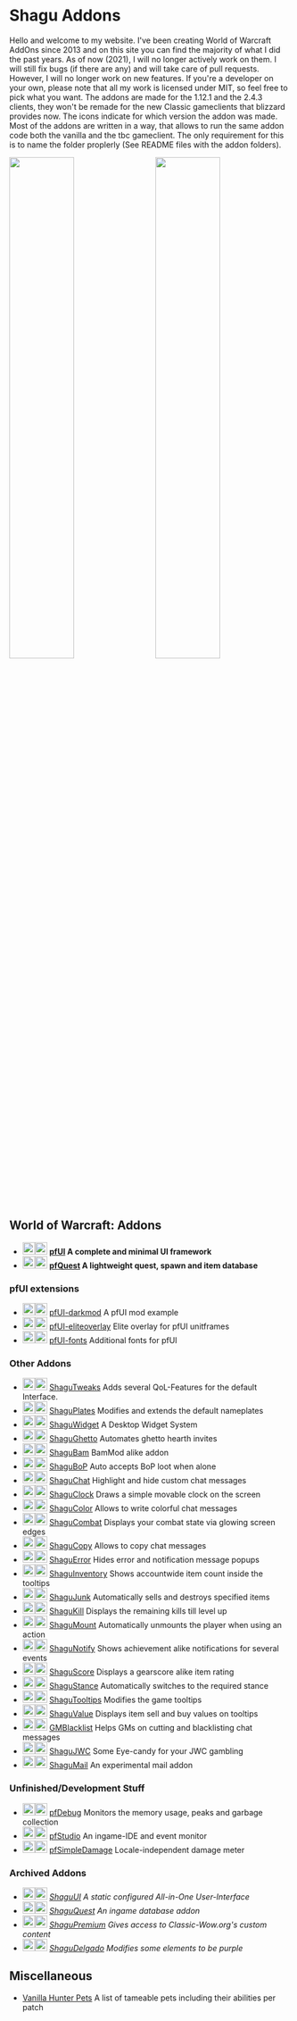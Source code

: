# Shagu Addons

Hello and welcome to my website. I've been creating World of Warcraft AddOns since 2013 and on this site you can find the majority of what I did the past years. As of now (2021), I will no longer actively work on them. I will still fix bugs (if there are any) and will take care of pull requests. However, I will no longer work on new features.
If you're a developer on your own, please note that all my work is licensed under MIT, so feel free to pick what you want. The addons are made for the 1.12.1 and the 2.4.3 clients, they won't be remade for the new Classic gameclients that blizzard provides now. The icons indicate for which version the addon was made.
Most of the addons are written in a way, that allows to run the same addon code both the vanilla and the tbc gameclient. The only requirement for this is to name the folder proplerly (See README files with the addon folders).

<a href="pfQuest"><img src="https://raw.githubusercontent.com/shagu/ShaguAddons/master/_layouts/pfQuest_banner.png" align="right" width="48%"></a>
<a href="pfUI"><img src="https://raw.githubusercontent.com/shagu/ShaguAddons/master/_layouts/pfUI_banner.png" width="48%"></a>

## World of Warcraft: Addons

* <img src="https://raw.githubusercontent.com/shagu/ShaguAddons/master/_img/wow_vanilla.png" title="Vanilla 1.12.1 support" height="22"><img src="https://raw.githubusercontent.com/shagu/ShaguAddons/master/_img/wow_tbc.png" title="The Burning Crusade 2.4.3 support" height="22"> **[pfUI](pfUI) A complete and minimal UI framework**
* <img src="https://raw.githubusercontent.com/shagu/ShaguAddons/master/_img/wow_vanilla.png" title="Vanilla 1.12.1 support" height="22"><img src="https://raw.githubusercontent.com/shagu/ShaguAddons/master/_img/wow_tbc.png" title="The Burning Crusade 2.4.3 support" height="22"> **[pfQuest](pfQuest) A lightweight quest, spawn and item database**

### pfUI extensions

* <img src="https://raw.githubusercontent.com/shagu/ShaguAddons/master/_img/wow_vanilla.png" title="Vanilla 1.12.1 support" height="22"><img src="https://raw.githubusercontent.com/shagu/ShaguAddons/master/_img/wow_tbc.png" title="The Burning Crusade 2.4.3 support" height="22"> [pfUI-darkmod](pfUI-darkmod) A pfUI mod example
* <img src="https://raw.githubusercontent.com/shagu/ShaguAddons/master/_img/wow_vanilla.png" title="Vanilla 1.12.1 support" height="22"><img src="https://raw.githubusercontent.com/shagu/ShaguAddons/master/_img/wow_tbc.png" title="The Burning Crusade 2.4.3 support" height="22"> [pfUI-eliteoverlay](pfUI-eliteoverlay) Elite overlay for pfUI unitframes
* <img src="https://raw.githubusercontent.com/shagu/ShaguAddons/master/_img/wow_vanilla.png" title="Vanilla 1.12.1 support" height="22"><img src="https://raw.githubusercontent.com/shagu/ShaguAddons/master/_img/wow_tbc.png" title="The Burning Crusade 2.4.3 support" height="22"> [pfUI-fonts](pfUI-fonts) Additional fonts for pfUI

### Other Addons

* <img src="https://raw.githubusercontent.com/shagu/ShaguAddons/master/_img/wow_vanilla.png" title="Vanilla 1.12.1 support" height="22"><img src="https://raw.githubusercontent.com/shagu/ShaguAddons/master/_img/empty.png" height="22"> [ShaguTweaks](ShaguTweaks) Adds several QoL-Features for the default Interface.
* <img src="https://raw.githubusercontent.com/shagu/ShaguAddons/master/_img/wow_vanilla.png" title="Vanilla 1.12.1 support" height="22"><img src="https://raw.githubusercontent.com/shagu/ShaguAddons/master/_img/wow_tbc.png" title="The Burning Crusade 2.4.3 support" height="22"> [ShaguPlates](ShaguPlates) Modifies and extends the default nameplates
* <img src="https://raw.githubusercontent.com/shagu/ShaguAddons/master/_img/wow_vanilla.png" title="Vanilla 1.12.1 support" height="22"><img src="https://raw.githubusercontent.com/shagu/ShaguAddons/master/_img/wow_tbc.png" title="The Burning Crusade 2.4.3 support" height="22"> [ShaguWidget](ShaguWidget) A Desktop Widget System
* <img src="https://raw.githubusercontent.com/shagu/ShaguAddons/master/_img/wow_vanilla.png" title="Vanilla 1.12.1 support" height="22"><img src="https://raw.githubusercontent.com/shagu/ShaguAddons/master/_img/wow_tbc.png" title="The Burning Crusade 2.4.3 support" height="22"> [ShaguGhetto](ShaguGhetto) Automates ghetto hearth invites
* <img src="https://raw.githubusercontent.com/shagu/ShaguAddons/master/_img/wow_vanilla.png" title="Vanilla 1.12.1 support" height="22"><img src="https://raw.githubusercontent.com/shagu/ShaguAddons/master/_img/empty.png" height="22"> [ShaguBam](ShaguBam) BamMod alike addon
* <img src="https://raw.githubusercontent.com/shagu/ShaguAddons/master/_img/wow_vanilla.png" title="Vanilla 1.12.1 support" height="22"><img src="https://raw.githubusercontent.com/shagu/ShaguAddons/master/_img/empty.png" height="22"> [ShaguBoP](ShaguBoP) Auto accepts BoP loot when alone
* <img src="https://raw.githubusercontent.com/shagu/ShaguAddons/master/_img/wow_vanilla.png" title="Vanilla 1.12.1 support" height="22"><img src="https://raw.githubusercontent.com/shagu/ShaguAddons/master/_img/wow_tbc.png" title="The Burning Crusade 2.4.3 support" height="22"> [ShaguChat](ShaguChat) Highlight and hide custom chat messages
* <img src="https://raw.githubusercontent.com/shagu/ShaguAddons/master/_img/wow_vanilla.png" title="Vanilla 1.12.1 support" height="22"><img src="https://raw.githubusercontent.com/shagu/ShaguAddons/master/_img/wow_tbc.png" title="The Burning Crusade 2.4.3 support" height="22"> [ShaguClock](ShaguClock) Draws a simple movable clock on the screen
* <img src="https://raw.githubusercontent.com/shagu/ShaguAddons/master/_img/wow_vanilla.png" title="Vanilla 1.12.1 support" height="22"><img src="https://raw.githubusercontent.com/shagu/ShaguAddons/master/_img/wow_tbc.png" title="The Burning Crusade 2.4.3 support" height="22"> [ShaguColor](ShaguColor) Allows to write colorful chat messages
* <img src="https://raw.githubusercontent.com/shagu/ShaguAddons/master/_img/wow_vanilla.png" title="Vanilla 1.12.1 support" height="22"><img src="https://raw.githubusercontent.com/shagu/ShaguAddons/master/_img/empty.png" height="22"> [ShaguCombat](ShaguCombat) Displays your combat state via glowing screen edges
* <img src="https://raw.githubusercontent.com/shagu/ShaguAddons/master/_img/wow_vanilla.png" title="Vanilla 1.12.1 support" height="22"><img src="https://raw.githubusercontent.com/shagu/ShaguAddons/master/_img/empty.png" height="22"> [ShaguCopy](ShaguCopy) Allows to copy chat messages
* <img src="https://raw.githubusercontent.com/shagu/ShaguAddons/master/_img/wow_vanilla.png" title="Vanilla 1.12.1 support" height="22"><img src="https://raw.githubusercontent.com/shagu/ShaguAddons/master/_img/wow_tbc.png" title="The Burning Crusade 2.4.3 support" height="22"> [ShaguError](ShaguError) Hides error and notification message popups
* <img src="https://raw.githubusercontent.com/shagu/ShaguAddons/master/_img/wow_vanilla.png" title="Vanilla 1.12.1 support" height="22"><img src="https://raw.githubusercontent.com/shagu/ShaguAddons/master/_img/wow_tbc.png" title="The Burning Crusade 2.4.3 support" height="22"> [ShaguInventory](ShaguInventory) Shows accountwide item count inside the tooltips
* <img src="https://raw.githubusercontent.com/shagu/ShaguAddons/master/_img/wow_vanilla.png" title="Vanilla 1.12.1 support" height="22"><img src="https://raw.githubusercontent.com/shagu/ShaguAddons/master/_img/wow_tbc.png" title="The Burning Crusade 2.4.3 support" height="22"> [ShaguJunk](ShaguJunk) Automatically sells and destroys specified items
* <img src="https://raw.githubusercontent.com/shagu/ShaguAddons/master/_img/wow_vanilla.png" title="Vanilla 1.12.1 support" height="22"><img src="https://raw.githubusercontent.com/shagu/ShaguAddons/master/_img/empty.png" height="22"> [ShaguKill](ShaguKill) Displays the remaining kills till level up
* <img src="https://raw.githubusercontent.com/shagu/ShaguAddons/master/_img/wow_vanilla.png" title="Vanilla 1.12.1 support" height="22"><img src="https://raw.githubusercontent.com/shagu/ShaguAddons/master/_img/empty.png" height="22"> [ShaguMount](ShaguMount) Automatically unmounts the player when using an action
* <img src="https://raw.githubusercontent.com/shagu/ShaguAddons/master/_img/wow_vanilla.png" title="Vanilla 1.12.1 support" height="22"><img src="https://raw.githubusercontent.com/shagu/ShaguAddons/master/_img/wow_tbc.png" title="The Burning Crusade 2.4.3 support" height="22"> [ShaguNotify](ShaguNotify) Shows achievement alike notifications for several events
* <img src="https://raw.githubusercontent.com/shagu/ShaguAddons/master/_img/wow_vanilla.png" title="Vanilla 1.12.1 support" height="22"><img src="https://raw.githubusercontent.com/shagu/ShaguAddons/master/_img/empty.png" height="22"> [ShaguScore](ShaguScore) Displays a gearscore alike item rating
* <img src="https://raw.githubusercontent.com/shagu/ShaguAddons/master/_img/wow_vanilla.png" title="Vanilla 1.12.1 support" height="22"><img src="https://raw.githubusercontent.com/shagu/ShaguAddons/master/_img/empty.png" height="22"> [ShaguStance](ShaguStance) Automatically switches to the required stance
* <img src="https://raw.githubusercontent.com/shagu/ShaguAddons/master/_img/wow_vanilla.png" title="Vanilla 1.12.1 support" height="22"><img src="https://raw.githubusercontent.com/shagu/ShaguAddons/master/_img/wow_tbc.png" title="The Burning Crusade 2.4.3 support" height="22"> [ShaguTooltips](ShaguTooltips) Modifies the game tooltips
* <img src="https://raw.githubusercontent.com/shagu/ShaguAddons/master/_img/wow_vanilla.png" title="Vanilla 1.12.1 support" height="22"><img src="https://raw.githubusercontent.com/shagu/ShaguAddons/master/_img/wow_tbc.png" title="The Burning Crusade 2.4.3 support" height="22"> [ShaguValue](ShaguValue) Displays item sell and buy values on tooltips
* <img src="https://raw.githubusercontent.com/shagu/ShaguAddons/master/_img/wow_vanilla.png" title="Vanilla 1.12.1 support" height="22"><img src="https://raw.githubusercontent.com/shagu/ShaguAddons/master/_img/empty.png" height="22"> [GMBlacklist](GMBlacklist) Helps GMs on cutting and blacklisting chat messages
* <img src="https://raw.githubusercontent.com/shagu/ShaguAddons/master/_img/empty.png" height="22"><img src="https://raw.githubusercontent.com/shagu/ShaguAddons/master/_img/wow_tbc.png" title="The Burning Crusade 2.4.3 support" height="22"> [ShaguJWC](ShaguJWC) Some Eye-candy for your JWC gambling
* <img src="https://raw.githubusercontent.com/shagu/ShaguAddons/master/_img/wow_vanilla.png" title="Vanilla 1.12.1 support" height="22"><img src="https://raw.githubusercontent.com/shagu/ShaguAddons/master/_img/wow_tbc.png" title="The Burning Crusade 2.4.3 support" height="22"> [ShaguMail](ShaguMail) An experimental mail addon

### Unfinished/Development Stuff

* <img src="https://raw.githubusercontent.com/shagu/ShaguAddons/master/_img/wow_vanilla.png" title="Vanilla 1.12.1 support" height="22"><img src="https://raw.githubusercontent.com/shagu/ShaguAddons/master/_img/empty.png" height="22"> [pfDebug](pfDebug) Monitors the memory usage, peaks and garbage collection
* <img src="https://raw.githubusercontent.com/shagu/ShaguAddons/master/_img/wow_vanilla.png" title="Vanilla 1.12.1 support" height="22"><img src="https://raw.githubusercontent.com/shagu/ShaguAddons/master/_img/empty.png" height="22"> [pfStudio](pfStudio) An ingame-IDE and event monitor
* <img src="https://raw.githubusercontent.com/shagu/ShaguAddons/master/_img/wow_vanilla.png" title="Vanilla 1.12.1 support" height="22"><img src="https://raw.githubusercontent.com/shagu/ShaguAddons/master/_img/empty.png" height="22"> [pfSimpleDamage](pfSimpleDamage) Locale-independent damage meter

### Archived Addons

* <img src="https://raw.githubusercontent.com/shagu/ShaguAddons/master/_img/wow_vanilla.png" title="Vanilla 1.12.1 support" height="22"><img src="https://raw.githubusercontent.com/shagu/ShaguAddons/master/_img/empty.png" height="22"> *[ShaguUI](ShaguUI) A static configured All-in-One User-Interface*
* <img src="https://raw.githubusercontent.com/shagu/ShaguAddons/master/_img/wow_vanilla.png" title="Vanilla 1.12.1 support" height="22"><img src="https://raw.githubusercontent.com/shagu/ShaguAddons/master/_img/empty.png" height="22"> *[ShaguQuest](ShaguQuest) An ingame database addon*
* <img src="https://raw.githubusercontent.com/shagu/ShaguAddons/master/_img/wow_vanilla.png" title="Vanilla 1.12.1 support" height="22"><img src="https://raw.githubusercontent.com/shagu/ShaguAddons/master/_img/empty.png" height="22"> *[ShaguPremium](ShaguPremium) Gives access to Classic-Wow.org's custom content*
* <img src="https://raw.githubusercontent.com/shagu/ShaguAddons/master/_img/wow_vanilla.png" title="Vanilla 1.12.1 support" height="22"><img src="https://raw.githubusercontent.com/shagu/ShaguAddons/master/_img/empty.png" height="22"> *[ShaguDelgado](ShaguDelgado) Modifies some elements to be purple*

## Miscellaneous

* [Vanilla Hunter Pets](hunter) A list of tameable pets including their abilities per patch
